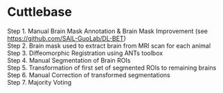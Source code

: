 # Cuttlebase


Step 1. Manual Brain Mask Annotation & Brain Mask Improvement (see https://github.com/SAIL-GuoLab/DL-BET)  
Step 2. Brain mask used to extract brain from MRI scan for each animal  
Step 3. Diffeomorphic Registration using ANTs toolbox  
Step 4. Manual Segmentation of Brain ROIs  
Step 5. Transformation of first set of segmented ROIs to remaining brains  
Step 6. Manual Correction of transformed segmentations  
Step 7. Majority Voting  
